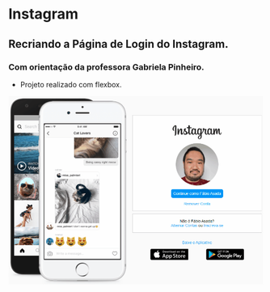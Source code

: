 # Instagram

## Recriando a Página de Login do Instagram. 
### Com orientação da professora Gabriela Pinheiro.

- Projeto realizado com flexbox.

![Recriação da tela de login do Instagram](https://github.com/FabioAsada/instagram/blob/main/Insta.gif)
